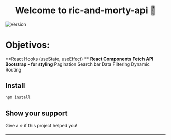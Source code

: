 <h1 align="center"> Welcome to ric-and-morty-api 👋</h1>
<p>
  <img alt="Version" src="https://img.shields.io/badge/version-0.0.0-blue.svg?cacheSeconds=2592000" />
</p>

# Objetivos:

**React Hooks (useState, useEffect) **
**React Components**
**Fetch API**
**Bootstrap - for styling**
Pagination
Search bar
Data Filtering
Dynamic Routing


## Install

```sh
npm install
```

## Show your support

Give a ⭐️ if this project helped you!

***
